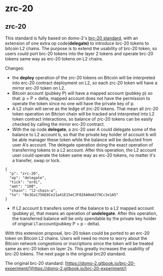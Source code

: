 # zrc-20

## zrc-20

This standard is fully based on domo-2's [brc-20 standard](https://domo-2.gitbook.io/brc-20-experiment/), with an extension of one extra op code(**delegate)** to introduce brc-20 tokens to bitcoin L2 chains. The purpose is to extend the usability of brc-20 token, so users could port brc-20 tokens into the layer 2 tokens and operate brc-20 tokens same way as erc-20 tokens on L2 chains.​



Changes:

* the **deploy** operation of the zrc-20 tokens on Bitcoin will be interpreted into erc-20 contract deployment on L2, so each zrc-20 token will have a mirror erc-20 token on L2.
* Bitcoin account (pubkey P) will have a mapped account (pubkey p) so that: p = P + delta, mapped account does not have the permission to operate the token since no one will have the private key of p.
* A L2 chain will serve as the ledge of zrc-20 tokens. That mean all zrc-20 token operation on Bitcion chain will be tracked and interpreted into L2 token contract interactions, so balance of zrc-20 tokens can be easily checked by calling the mirror erc-20 contract.
* With the op code **delegate**, a zrc-20 user A could delegate some of the balance to L2 account b, so that the private key holder of account b will be able manager these token while the balance will be deducted from user A's account. The delegate operation doing the exact operation of transferring tokens to a L2 account. After this operation, the L2 account user could operate the token same way as erc-20 tokens, no matter it's a transfer, swap or lock.

```
{ 
  "p": "zrc-20",
  "op": "delegate",
  "tick": "ordi",
  "amt": "100",
  "chain": "l2-chain-a",
  "to": "0x3Ea1756E8Ce21a41E15eC3F026A0eA379Cc3e1A5"
}
```

* If L2 account b transfers some of the balance to a L2 mapped account (pubkey p), that means an operation of **undelegate**. After this operation, the transferred balance will be only spendable by the private key holder of original L1 account(pubkey P = p - delta).



​With this extension proposal, brc-20 token could be ported to an erc-20 token on Bitcoin L2 chains. Users will need no more to worry about the Bitcoin network congestions or inscriptions since the token will be treated same as erc-20 token on layer 2s. This greatly increases the usability of brc-20 tokens.​ The next page is the original brc20 standard.



The original brc-20 standard: [https://domo-2.gitbook.io/brc-20-experiment/](https://domo-2.gitbook.io/brc-20-experiment/)


